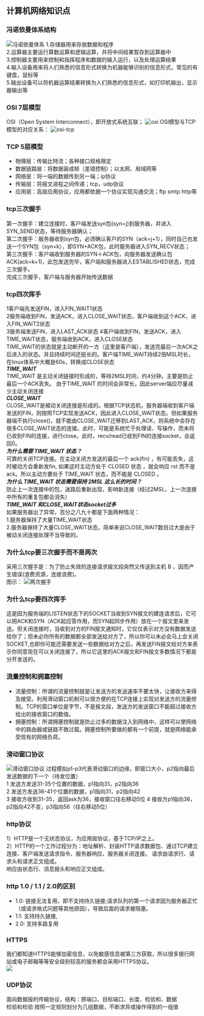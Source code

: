 ## 计算机网络知识点 
### 冯诺依曼体系结构
![冯诺依曼体系](./imgs/1.png)
1.存储器用来存放数据和程序  
2.运算器主要运行算数运算和逻辑运算，并将中间结果暂存到运算器中  
3.控制器主要用来控制和指挥程序和数据的输入运行，以及处理运算结果  
4.输入设备用来将人们熟悉的信息形式转换为机器能够识别的信息形式，常见的有键盘，鼠标等  
5.输出设备可以将机器运算结果转换为人们熟悉的信息形式，如打印机输出，显示器输出等  
### OSI 7层模型
OSI（Open System Interconnect），即开放式系统互联；
![osi](./imgs/2.png)
OSI模型与TCP模型的对应关系：
![osi-tcp](./imgs/3.png)
### TCP 5层模型
* 物理层：传输比特流；各种接口规格限定
* 数据链路层：将数据装成帧（差错控制）；以太网、局域网等
* 网络层：将一端的数据传到另一端；ip协议
* 传输层：将报文进程之间传递；tcp，udp协议
* 应用层：高层应用协议，应用都依据一个协议实现沟通交流；ftp smtp http等
### tcp三次握手
第一次握手：建立连接时，客户端发送syn包(syn=j)到服务器，并进入SYN_SEND状态，等待服务器确认；  
第二次握手：服务器收到syn包，必须确认客户的SYN（ack=j+1），同时自己也发送一个SYN包（syn=k），即SYN+ACK包，此时服务器进入SYN_RECV状态；  
第三次握手：客户端收到服务器的SYN＋ACK包，向服务器发送确认包ACK(ack=k+1)，此包发送完毕，客户端和服务器进入ESTABLISHED状态，完成三次握手。  
完成三次握手，客户端与服务器开始传送数据
### tcp四次挥手
1客户端先发送FIN，进入FIN_WAIT1状态  
2服务端收到FIN，发送ACK，进入CLOSE_WAIT状态，客户端收到这个ACK，进入FIN_WAIT2状态  
3服务端发送FIN，进入LAST_ACK状态 
4客户端收到FIN，发送ACK，进入TIME_WAIT状态，服务端收到ACK，进入CLOSE状态  
TIME_WAIT的状态就是主动断开的一方（这里是客户端），发送完最后一次ACK之后进入的状态。并且持续时间还挺长的。客户端TIME_WAIT持续2倍MSL时长，在linux体系中大概是60s，转换成CLOSE状态  
  ***TIME_WAIT***  
TIME_WAIT 是主动关闭链接时形成的，等待2MSL时间，约4分钟。主要是防止最后一个ACK丢失。 由于TIME_WAIT 的时间会非常长，因此server端应尽量减少主动关闭连接  
  ***CLOSE_WAIT***  
CLOSE_WAIT是被动关闭连接是形成的。根据TCP状态机，服务器端收到客户端发送的FIN，则按照TCP实现发送ACK，因此进入CLOSE_WAIT状态。但如果服务器端不执行close()，就不能由CLOSE_WAIT迁移到LAST_ACK，则系统中会存在很多CLOSE_WAIT状态的连接。此时，可能是系统忙于处理读、写操作，而未将已收到FIN的连接，进行close。此时，recv/read已收到FIN的连接socket，会返回0。  
  ***为什么需要 TIME_WAIT 状态？***  
可靠的关闭TCP连接。在主动关闭方发送的最后一个 ack(fin) ，有可能丢失，这时被动方会重新发fin, 如果这时主动方处于 CLOSED 状态 ，就会响应 rst 而不是 ack。所以主动方要处于 TIME_WAIT 状态，而不能是 CLOSED 。  
  ***为什么 TIME_WAIT 状态需要保持 2MSL 这么长的时间？***  
防止上一次连接中的包，迷路后重新出现，影响新连接（经过2MSL，上一次连接中所有的重复包都会消失）  
  ***TIME_WAIT 和CLOSE_WAIT状态socket过多***  
如果服务器出了异常，百分之八九十都是下面两种情况：  
1.服务器保持了大量TIME_WAIT状态  
2.服务器保持了大量CLOSE_WAIT状态，简单来说CLOSE_WAIT数目过大是由于被动关闭连接处理不当导致的。   
### 为什么tcp要三次握手而不是两次
采用三次握手是：为了防止失效的连接请求报文段突然又传送到主机 B ，因而产生错误(浪费资源，连接浪费)。  
图示：
![两次握手](./imgs/5.png)
### 为什么tcp要四次挥手
这是因为服务端的LISTEN状态下的SOCKET当收到SYN报文的建连请求后，它可以把ACK和SYN（ACK起应答作用，而SYN起同步作用）放在一个报文里来发送。但关闭连接时，当收到对方的FIN报文通知时，它仅仅表示对方没有数据发送给你了；但未必你所有的数据都全部发送给对方了，所以你可以未必会马上会关闭SOCKET,也即你可能还需要发送一些数据给对方之后，再发送FIN报文给对方来表示你同意现在可以关闭连接了，所以它这里的ACK报文和FIN报文多数情况下都是分开发送的。
### 流量控制和拥塞控制
 * 流量控制：所谓的流量控制就是让发送方的发送速率不要太快，让接收方来得及接受。利用滑动窗口机制可以很方便的在TCP连接上实现对发送方的流量控制。TCP的窗口单位是字节，不是报文段，发送方的发送窗口不能超过接收方给出的接收窗口的数值。
 * 拥塞控制：所谓拥塞控制就是防止过多的数据注入到网络中，这样可以使网络中的路由器或链路不致过载。拥塞控制所要做的都有一个前提，就是网络能承受现有的网络负荷。
### 滑动窗口协议  
![滑动窗口协议](./imgs/4.png)
过程模拟p1-p3代表滑动窗口的边缘，即窗口大小，p2指向最后发送数据的下一个（待发位置）    
1 发送方发送31-35个位置的数据，p1指向31，p2指向36  
2 发送方发送36-41个位置的数据，p1指向31，p2指向42  
3 接收方收到31-35，返回ask为36，接收窗口往右移动5位
4 接收方p1指向36，p2指向42不变，p3指向56（往右移动5位）  
### http协议 
1）HTTP是一个无状态协议，为应用层协议，基于TCP/IP之上。  
2）HTTP的一个工作过程分为：地址解析、封装HTTP请求数据包、通过TCP建立连接、客户端发送请求指令、服务器响应、服务器关闭连接。
请求由请求行、请求头和请求正文组成。  
响应由状态行、消息报头和响应正文组成。  
### http 1.0 / 1.1 / 2.0的区别
* 1.0: 链接无法复用，即不支持持久链接;请求队列的第一个请求因为服务器正忙（或请求格式问题等其他原因），导致后面的请求被阻塞。  
* 1.1: 支持持久链接,
* 2.0: 支持多路复用
### HTTPS
我们都知道HTTPS能够加密信息，以免敏感信息被第三方获取，所以很多银行网站或电子邮箱等等安全级别较高的服务都会采用HTTPS协议。  
![](./imgs/6.gif)
### UDP协议  
面向数据报的传输协议，结构：原端口、目标端口、长度、检验和、数据  
检验和检验:按照一定规则划分为几组数据，不断求异或操作得到的一组值  